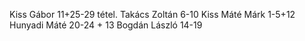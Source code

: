 Kiss Gábor 11+25-29 tétel.
Takács Zoltán 6-10 
Kiss Máté Márk 1-5+12
Hunyadi Máté 20-24 + 13
Bogdán László 14-19
